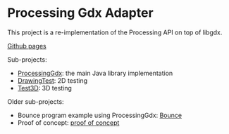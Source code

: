 # Processing Gdx Adapter

This project is a re-implementation of the Processing API on top of libgdx.

[Github pages](https://dkessner.github.io/ProcessingGdxAdapter/)

Sub-projects:

- [ProcessingGdx](ProcessingGdx): the main Java library implementation  
- [DrawingTest](DrawingTest): 2D testing
- [Test3D](Test3D): 3D testing


Older sub-projects:
- Bounce program example using ProcessingGdx: [Bounce](Bounce)  
- Proof of concept: [proof of concept](proof_of_concept)  

